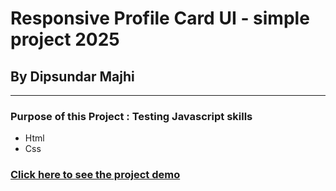 # Responsive Profile Card UI - simple project 2025

## By Dipsundar Majhi

---

### Purpose of this Project : Testing Javascript skills

- Html
- Css

### [Click here to see the project demo](https://dipsundar.github.io/Responsive--Profile--Card--UI--Html---Css/)
